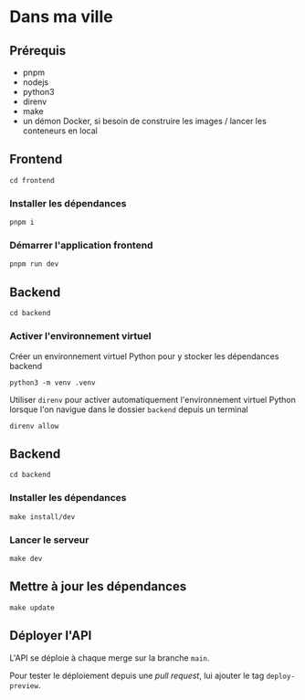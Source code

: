# Dans ma ville

## Prérequis

- pnpm
- nodejs
- python3
- direnv
- make
- un démon Docker, si besoin de construire les images / lancer les conteneurs en local

## Frontend

```shell
cd frontend
```

### Installer les dépendances

```shell
pnpm i
```

### Démarrer l'application frontend

```shell
pnpm run dev
```

## Backend

```shell
cd backend
```

### Activer l'environnement virtuel

Créer un environnement virtuel Python pour y stocker les dépendances backend

```shell
python3 -m venv .venv
```

Utiliser `direnv` pour activer automatiquement l'environnement virtuel Python lorsque l'on navigue dans le
dossier `backend` depuis un terminal

```shell
direnv allow
```

## Backend

```shell
cd backend
```

### Installer les dépendances

```shell
make install/dev
```

### Lancer le serveur

```shell
make dev
```

## Mettre à jour les dépendances

```shell
make update
```

## Déployer l'API

L'API se déploie à chaque merge sur la branche `main`.

Pour tester le déploiement depuis une *pull request*, lui ajouter le tag `deploy-preview`.
